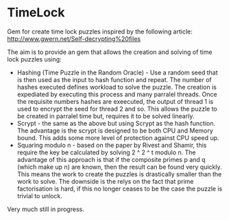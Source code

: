 TimeLock
========

Gem for create time lock puzzles inspired by the following article: http://www.gwern.net/Self-decrypting%20files

The aim is to provide an gem that allows the creation and solving of time lock puzzles using:
 
 * Hashing (Time Puzzle in the Random Oracle) - Use a random seed that is then used as the input to hash function and repeat. The number of hashes executed defines workload to solve the puzzle. The creation is expediated by executing this process and many parralel threads. Once the requisite numbers hashes are exeecuted, the output of thread 1 is used to encrypt the seed for thread 2 and so. This allows the puzzle to be created in parralel time but, requires it to be solved linearly.
 * Scrypt - the same as the above but using Scrypt as the hash function. The advantage is the scrypt is designed to be both CPU and Memory bound. This adds some more level of protection against CPU speed up.
 * Squaring modulo n - based on the paper by Rivest and Shamir, this require the key be calculated by solving 2 ^ 2 ^ t modulo n. The advantage of this approach is that if the composite primes p and q (which make up n) are known, then the result can be found very quickly. This means the work to create the puzzles is drastically smaller than the work to solve. The downside is the relys on the fact that prime factorisation is hard, if this no longer ceases to be the case the puzzle is trivial to unlock.

Very much still in progress. 
